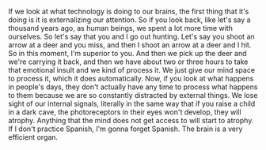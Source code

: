  If we look at what technology is doing to our brains, the first thing that it's doing is it is externalizing our attention. So if you look back, like let's say a thousand years ago, as human beings, we spent a lot more time with ourselves. So let's say that you and I go out hunting. Let's say you shoot an arrow at a deer and you miss, and then I shoot an arrow at a deer and I hit. So in this moment, I'm superior to you. And then we pick up the deer and we're carrying it back, and then we have about two or three hours to take that emotional insult and we kind of process it. We just give our mind space to process it, which it does automatically. Now, if you look at what happens in people's days, they don't actually have any time to process what happens to them because we are so constantly distracted by external things. We lose sight of our internal signals, literally in the same way that if you raise a child in a dark cave, the photoreceptors in their eyes won't develop, they will atrophy. Anything that the mind does not get access to will start to atrophy. If I don't practice Spanish, I'm gonna forget Spanish. The brain is a very efficient organ.